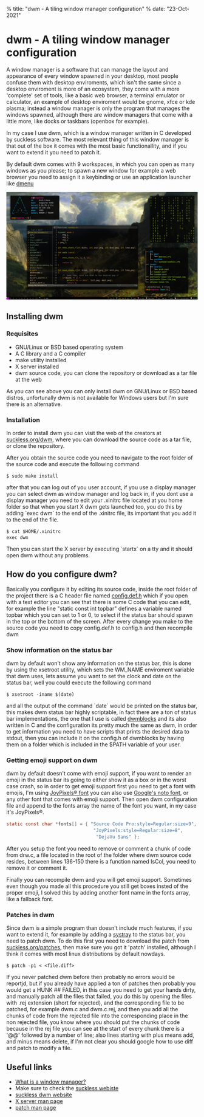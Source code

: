 % title: "dwm - A tiling window manager configuration"
% date: "23-Oct-2021"

# dwm - A tiling window manager configuration

A window manager is a software that can manage the layout and appearance
of every window spawned in your desktop, most people confuse them with
desktop enviroments, which isn't the same since a desktop enviroment is
more of an ecosystem, they come with a more 'complete' set of tools,
like a basic web browser, a terminal emulator or calculator, an example
of desktop enviroment would be gnome, xfce or kde plasma; instead a
window manager is only the program that manages the windows spawned,
although there are window managers that come with a little more, like
docks or taskbars (openbox for example).

In my case I use dwm, which is a window manager written in C developed
by suckless software. The most relevant thing of this window manager is
that out of the box it comes with the most basic functionallity, and if
you want to extend it you need to patch it.

By default dwm comes with 9 workspaces, in which you can open as many
windows as you please; to spawn a new window for example a web browser
you need to assign it a keybinding or use an application launcher like
[dmenu](https://tools.suckless.org/dmenu/)

[![Screenshot](screenshot.jpeg)](screenshot.png "Screenshot of my dwm build")

## Installing dwm

### Requisites

-   GNU/Linux or BSD based operating system
-   A C library and a C compiler
-   make utility installed
-   X server installed
-   dwm source code, you can clone the repository or download as a tar file at the web

As you can see above you can only install dwm on GNU/Linux or BSD based
distros, unfortunally dwm is not available for Windows users but I'm
sure there is an alternative.

### Installation

In order to install dwm you can visit the web of the creators at
[suckless.org/dwm](https://dwm.suckless.org/), where you can download
the source code as a tar file, or clone the repository.

After you obtain the source code you need to navigate to the root folder
of the source code and execute the following command

```console
$ sudo make install
```

after that you can log out of you user account, if you use a display
manager you can select dwm as window manager and log back in, if you
dont use a display manager you need to edit your .xinitrc file located
at you home folder so that when you start X dwm gets launched too, you
do this by adding \`exec dwm\` to the end of the .xinitrc
file, its important that you add it to the end of the file.

```console
$ cat $HOME/.xinitrc
exec dwm
```

Then you can start the X server by executing \`startx\` on a tty and it
should open dwm without any problems.

## How do you configure dwm?

Basically you configure it by editing its source code, inside the root
folder of the project there is a C header file named
[config.def.h](https://github.com/klewer-martin/dotfiles/blob/master/.config/dwm/config.def.h)
which if you open with a text editor you can see that there is some C
code that you can edit, for example the line \"static const int topbar\"
defines a variable named topbar which you can set to 1 or 0, to select
if the status bar should spawn in the top or the bottom of the screen.
After every change you make to the source code you need to copy
config.def.h to config.h and then recompile dwm

### Show information on the status bar

dwm by default won't show any information on the status bar, this is
done by using the xsetroot utility, which sets the WM\_NAME enviroment
variable that dwm uses, lets assume you want to set the clock and date
on the status bar, well you could execute the following command

```console
$ xsetroot -iname $(date)
```

and all the output of the command \`date\` would be printed on the status bar, this
makes dwm status bar highly scriptable, in fact there are a ton of status
bar implementations, the one that I use is called
[dwmblocks](https://github.com/torrinfail/dwmblocks) and its also
written in C and the configuration its pretty much the same as dwm, in
order to get information you need to have scripts that prints the
desired data to stdout, then you can include it on the config.h of
dwmblocks by having them on a folder which is included in the \$PATH
variable of your user.

### Getting emoji support on dwm

dwm by default doesn't come with emoji support, if you want to render
an emoji in the status bar its going to either show it as a box or in
the worst case crash, so in order to get emoji support first you need to
get a font with emojis, I'm using [JoyPixels®
font](https://www.joypixels.com/) you can also use
[Google's noto font](https://fonts.google.com/noto), or any other font
that comes with emoji support. Then open dwm configuration file and
append to the fonts array the name of the font you want,
in my case it's JoyPixels®.

```c
static const char *fonts[] = { "Source Code Pro:style=Regular:size=9",
								"JoyPixels:style=Regular:size=8",
								 "DejaVu Sans" };
```

After you setup the font you need to remove or comment a chunk of code
from drw.c, a file located in the root of the folder where dwm source
code resides, between lines 136-150 there is a function named IsCol, you
need to remove it or comment it.

Finally you can recompile dwm and you will get emoji support. Sometimes
even though you made all this procedure you still get boxes insted of
the proper emoji, I solved this by adding another font name in the
fonts array, like a fallback font.

### Patches in dwm

Since dwm is a simple program than doesn't include much features, if
you want to extend it, for example by adding a
[systray](https://dwm.suckless.org/patches/systray/) to the status bar,
you need to patch dwm. To do this first you need to download the patch
from [suckless.org/patches](https://dwm.suckless.org/patches/), then
make sure you got it 'patch' installed, although I think it comes with
most linux distributions by default nowdays.

```console
$ patch -p1 < <file.diff>
```

If you never patched dwm before then probably no errors would be
reportjd, but if you already have applied a ton of patches then probably
you would get a HUNK \## FAILED, in this case you need to get your hands
dirty, and manually patch all the files that failed, you do this by
opening the files with .rej extension (short for rejected), and the
corresponding file to be patched, for example dwm.c and dwm.c.rej, and
then you add all the chunks of code from the rejected file into the
corresponding place in the non rejected file, you know where you should
put the chunks of code because in the rej file you can see at the start
of every chunk there is a '@@' followed by a number of line; also
lines starting with plus means add, and minus means delete, if I'm not
clear you should google how to use diff and patch to modify a file.

## Useful links

- [What is a window manager?](https://en.wikipedia.org/wiki/Window_manager)
- Make sure to check the [suckless webiste](https://suckless.org/)
- [suckless dwm website](https://dwm.suckless.org/)
- [X server man page](https://www.x.org/releases/X11R7.7/doc/man/man1/Xserver.1.xhtml)
- [patch man page](https://man7.org/linux/man-pages/man1/patch.1.html)
